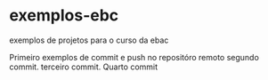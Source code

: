 # exemplos-ebc
exemplos de projetos para o curso da ebac

Primeiro exemplos de commit e push no repositóro remoto
segundo commit.
terceiro commit.
Quarto commit

